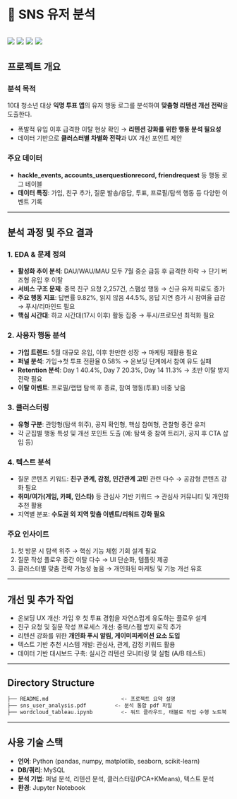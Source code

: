 # 📱 SNS 유저 분석

<img src="https://img.shields.io/badge/Python-3776AB?style=for-the-badge&logo=Python&logoColor=white"> <img src="https://img.shields.io/badge/MySQL-4479A1?style=for-the-badge&logo=MySQL&logoColor=white">
<img src="https://img.shields.io/badge/Jupyter-F37626?style=for-the-badge&logo=Jupyter&logoColor=white">
<img src="https://img.shields.io/badge/Tableau-E97627?style=for-the-badge&logo=Tableau&logoColor=white">
---

## 프로젝트 개요

### 분석 목적

10대 청소년 대상 **익명 투표 앱**의 유저 행동 로그를 분석하여 **맞춤형 리텐션 개선 전략**을 도출한다.

* 폭발적 유입 이후 급격한 이탈 현상 확인 → **리텐션 강화를 위한 행동 분석 필요성**
* 데이터 기반으로 **클러스터별 차별화 전략**과 UX 개선 포인트 제안


### 주요 데이터

* **hackle\_events, accounts\_userquestionrecord, friendrequest** 등 행동 로그 테이블
* **데이터 특징**: 가입, 친구 추가, 질문 발송/응답, 투표, 프로필/탐색 행동 등 다양한 이벤트 기록

---

## 분석 과정 및 주요 결과

### 1. EDA & 문제 정의

* **활성화 추이 분석**: DAU/WAU/MAU 모두 7월 중순 급등 후 급격한 하락 → 단기 버즈형 유입 후 이탈
* **서비스 구조 문제**: 중복 친구 요청 2,257건, 스팸성 행동 → 신규 유저 피로도 증가
* **주요 행동 지표**: 답변률 9.82%, 읽지 않음 44.5%, 응답 지연 증가 시 참여율 급감 → 푸시/리마인드 필요
* **핵심 시간대**: 하교 시간대(17시 이후) 활동 집중 → 푸시/프로모션 최적화 필요

### 2. 사용자 행동 분석

* **가입 트렌드**: 5월 대규모 유입, 이후 완만한 성장 → 마케팅 재활용 필요
* **퍼널 분석**: 가입→첫 투표 전환율 0.58% → 온보딩 단계에서 참여 유도 실패
* **Retention 분석**: Day 1 40.4%, Day 7 20.3%, Day 14 11.3% → 초반 이탈 방지 전략 필요
* **이탈 이벤트**: 프로필/랩탭 탐색 후 종료, 참여 행동(투표) 비중 낮음

### 3. 클러스터링

* **유형 구분**: 관망형(탐색 위주), 공지 확인형, 핵심 참여형, 관찰형 중간 유저
* 각 군집별 행동 특성 및 개선 포인트 도출 (예: 탐색 중 참여 트리거, 공지 후 CTA 삽입 등)

### 4. 텍스트 분석

* 질문 콘텐츠 키워드: **친구 관계, 감정, 인간관계 고민** 관련 다수 → 공감형 콘텐츠 강화 필요
* **취미/여가(게임, 카페, 인스타)** 등 관심사 기반 키워드 → 관심사 커뮤니티 및 개인화 추천 활용
* 지역별 분포: **수도권 외 지역 맞춤 이벤트/리워드 강화 필요**

### 주요 인사이트

1. 첫 방문 시 탐색 위주 → 핵심 기능 체험 기회 설계 필요
2. 질문 작성 플로우 중간 이탈 다수 → UI 단순화, 템플릿 제공
3. 클러스터별 맞춤 전략 가능성 높음 → 개인화된 마케팅 및 기능 개선 유효

---

## 개선 및 추가 작업

* 온보딩 UX 개선: 가입 후 첫 투표 경험을 자연스럽게 유도하는 플로우 설계
* 친구 요청 및 질문 작성 프로세스 개선: 중복/스팸 방지 로직 추가
* 리텐션 강화를 위한 **개인화 푸시 알림, 게이미피케이션 요소 도입**
* 텍스트 기반 추천 시스템 개발: 관심사, 관계, 감정 키워드 활용
* 데이터 기반 대시보드 구축: 실시간 리텐션 모니터링 및 실험 (A/B 테스트)

---

## Directory Structure

```bash
├── README.md                       <- 프로젝트 요약 설명
├── sns_user_analysis.pdf         <- 분석 통합 pdf 파일
├── wordcloud_tableau.ipynb         <- 워드 클라우드, 태블로 작업 수행 노트북 파일 
```

---

## 사용 기술 스택

* **언어**: Python (pandas, numpy, matplotlib, seaborn, scikit-learn)
* **DB/쿼리**: MySQL
* **분석 기법**: 퍼널 분석, 리텐션 분석, 클러스터링(PCA+KMeans), 텍스트 분석
* **환경**: Jupyter Notebook


